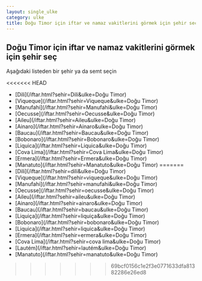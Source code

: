 ```yaml
---
layout: single_ulke
category: ulke
title: Doğu Timor için iftar ve namaz vakitlerini görmek için şehir seç
---
```



## Doğu Timor için iftar ve namaz vakitlerini görmek için şehir seç

Aşağıdaki listeden bir şehir ya da semt seçin


<<<<<<< HEAD
* [Dili](/iftar.html?sehir=Dili&ulke=Doğu Timor)
* [Viqueque](/iftar.html?sehir=Viqueque&ulke=Doğu Timor)
* [Manufahi](/iftar.html?sehir=Manufahi&ulke=Doğu Timor)
* [Oecusse](/iftar.html?sehir=Oecusse&ulke=Doğu Timor)
* [Aileu](/iftar.html?sehir=Aileu&ulke=Doğu Timor)
* [Ainaro](/iftar.html?sehir=Ainaro&ulke=Doğu Timor)
* [Baucau](/iftar.html?sehir=Baucau&ulke=Doğu Timor)
* [Bobonaro](/iftar.html?sehir=Bobonaro&ulke=Doğu Timor)
* [Liquica](/iftar.html?sehir=Liquica&ulke=Doğu Timor)
* [Cova Lima](/iftar.html?sehir=Cova Lima&ulke=Doğu Timor)
* [Ermera](/iftar.html?sehir=Ermera&ulke=Doğu Timor)
* [Manatuto](/iftar.html?sehir=Manatuto&ulke=Doğu Timor)
=======
* [Dili](/iftar.html?sehir=dili&ulke=Doğu Timor)
* [Viqueque](/iftar.html?sehir=viqueque&ulke=Doğu Timor)
* [Manufahi](/iftar.html?sehir=manufahi&ulke=Doğu Timor)
* [Oecusse](/iftar.html?sehir=oecusse&ulke=Doğu Timor)
* [Aileu](/iftar.html?sehir=aileu&ulke=Doğu Timor)
* [Ainaro](/iftar.html?sehir=ainaro&ulke=Doğu Timor)
* [Baucau](/iftar.html?sehir=baucau&ulke=Doğu Timor)
* [Liquiça](/iftar.html?sehir=liquiça&ulke=Doğu Timor)
* [Bobonaro](/iftar.html?sehir=bobonaro&ulke=Doğu Timor)
* [Liquica](/iftar.html?sehir=liquica&ulke=Doğu Timor)
* [Ermera](/iftar.html?sehir=ermera&ulke=Doğu Timor)
* [Cova Lima](/iftar.html?sehir=cova lima&ulke=Doğu Timor)
* [Lautém](/iftar.html?sehir=lautém&ulke=Doğu Timor)
* [Manatuto](/iftar.html?sehir=manatuto&ulke=Doğu Timor)
>>>>>>> 69bcf0156c1e2f3e0771633dfa81382286e26ed8
